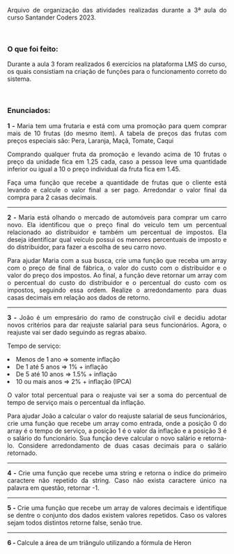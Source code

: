 <p align="justify">Arquivo de organização das atividades realizadas durante a 3ª aula do curso Santander Coders 2023.</p><br>

<h3>O que foi feito:</h3> 

<p align="justify">Durante a aula 3 foram realizados 6 exercícios na plataforma LMS do curso, os quais consistiam na criação de funções para o funcionamento correto do sistema.</p><br>

<h3>Enunciados:</h3> 

<p align="justify"><b>1 - </b>Maria tem uma frutaria e está com uma promoção para quem comprar mais de 10 frutas (do mesmo item). A tabela de preços das frutas com preços especiais são: Pera, Laranja, Maçã, Tomate, Caqui

<p align="justify">Comprando qualquer fruta da promoção e levando acima de 10 frutas o preço da unidade fica em 1.25 cada, caso a pessoa leve uma quantidade inferior ou igual a 10 o preço individual da fruta fica em 1.45.</p>

<p align="justify">Faça uma função que recebe a quantidade de frutas que o cliente está levando e calcule o valor final a ser pago. Arredondar o valor final da compra para 2 casas decimais.</p>

<hr>

<p align="justify"><b>2 - </b>Maria está olhando o mercado de automóveis para comprar um carro novo. Ela identificou que o preço final do veiculo tem um percentual relacionado ao distribuidor e também um percentual de impostos. Ela deseja identificar qual veículo possui os menores percentuais de imposto e do distribuidor, para fazer a escolha de seu carro novo.</p>

<p align="justify">Para ajudar Maria com a sua busca, crie uma função que receba um array com o preço de final de fábrica, o valor do custo com o distribuidor e o valor do preço dos impostos. Ao final, a função deve retornar um array com o percentual do custo do distribuidor e o percentual do custo com os impostos, seguindo essa ordem. Realize o arredondamento para duas casas decimais em relação aos dados de retorno.</p>

<hr>

<p align="justify"><b>3 -  </b>João é um empresário do ramo de construção civil e decidiu adotar novos critérios para dar reajuste salarial para seus funcionários. Agora, o reajuste vai ser dado seguindo as regras abaixo.

Tempo de serviço:
<li>Menos de 1 ano => somente inflação</li>
<li>De 1 até 5 anos => 1% + inflação</li>
<li>De 5 até 10 anos => 1.5% + inflação</li>
<li>10 ou mais anos => 2% + inflação (IPCA)</li>
<p align="justify">O valor total percentual para o reajuste vai ser a soma do percentual de tempo de serviço mais o percentual da inflação.</p>

<p align="justify">Para ajudar João a calcular o valor do reajuste salarial de seus funcionários, crie uma função que recebe um array como entrada, onde a posição 0 do array é o tempo de serviço, a posição 1 é o valor da inflação e a posição 3 é o salário do funcionário. Sua função deve calcular o novo salário e retorna-lo. Considere arredondamento de duas casas decimais para o salário retornado.</p>

<hr>

<p align="justify"><b>4 -  </b>Crie uma função que recebe uma string e retorna o índice do primeiro caractere não repetido da string. Caso não exista caractere único na palavra em questão, retornar -1.</p>

<hr>

<p align="justify"><b>5 -  </b>Crie uma função que recebe um array de valores decimais e identifique se dentre o conjunto dos dados existem valores repetidos. Caso os valores sejam todos distintos retorne false, senão true.</p>

<hr>

<p align="justify"><b>6 -  </b>Calcule a área de um triângulo utilizando a fórmula de Heron</p>
